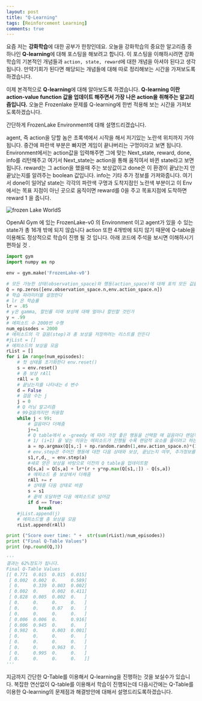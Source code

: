 ```yaml
---
layout: post
title: "Q-Learning"
tags: [Reinforcement Learning]
comments: true
---
```


요즘 저는 **강화학습**에 대한 공부가 한창인데요. 오늘을 강화학습의 중요한 알고리즘 중 하나인 **Q-learning**에 대해 포스팅을 해보려고 합니다. 이 포스팅을 이해하시려면 강화학습의 기본적인 개념들과 `action, state, reward`에 대한 개념을 아셔야 된다고 생각됩니다. 만약기회가 된다면 해당되는 개념들에 대해 따로 정리해보는 시간을 가져보도록하겠습니다.

이제 본격적으로 **Q-learning**에 대해 알아보도록 하겠습니다. **Q-learning 이란 action-value function 값을 업데이트 해주면서 가장 나은 action을 취해주는 알고리즘입니다.** 오늘은 Frozenlake 문제를 Q-learning에 한번 적용해 보는 시간을 가져보도록하겠습니다.

간단하게 FrozenLake Environment에 대해 설명드리겠습니다. 

agent, 즉 action을 당할 놈은 초록색에서 시작을 해서 저기있는 노란색 위치까지 가야됩니다. 중간에 파란색 부분은 빠지면 게임이 끝나버리는 구멍이라고 보면 됩니다. Environment에서는 action값을 입력해주면 그에 맞는 Next_state, reward, done, info를 리턴해주고 여기서 Next_state는 action을 통해 움직여서 바뀐 state라고 보면 됩니다. reward는 그 action을 했을때 주는 보상값이고 done은 이 환경이 끝났는지 안끝났는지를 알려주는 boolean 값입니다. info는 기타 추가 정보를 가져와줍니다. 여기서 done이 일어날 state는 각각의 파란색 구멍과 도착지점인 노란색 부분이고 이 Env에서는 목표 지점이 아닌 곳으로 움직이면 reward를 0을 주고 목표지점에 도착하면 reward 1 을 줍니다.

![frozen Lake WorldS](https://jaehwant.github.io/assets/images/DRL_01_00.png)

OpenAI Gym 에 있는 FrozenLake-v0 의 Environment 이고 agent가 있을 수 있는 state가 총 16개 밖에 되지 않습니다 action 또한 4개밖에 되지 않기 때문에 Q-table을 이용해도 정상적으로 학습이 진행 될 것 입니다. 아래 코드에 주석을 보시면 이해하시기 편하실 것 .

```python
import gym
import numpy as np

env = gym.make('FrozenLake-v0')

# 모든 가능한 상태(observation_space)와 행동(action_space)에 대해 표의 모든 값을 0으로 초기화한다.
Q = np.zeros([env.observation_space.n,env.action_space.n])
# 학습 파라미터를 설정한다
# lr 은 학습률
lr = .85
# y은 gamma, 할인률 미래 보상에 대해 얼마나 할인할 것인가
y = .99
# 에피소드 수 2000번 수행
num_episodes = 2000
# 에피소드의 각 걸음(step)과 총 보상을 저장하려는 리스트를 만든다
#jList = []
# 에피소드의 보상을 모음
rList = []
for i in range(num_episodes):
    # 첫 상태를 초기화한다 env.reset()
    s = env.reset()
    # 총 보상 rAll
    rAll = 0
    # 끝났는지를 나타내는 d 변수
    d = False
    # 걸음 수는 j
    j = 0
    # Q 러닝 알고리즘
    # 99걸음까지만 허용함
    while j < 99:
        # 걸음마다 더해줌
        j+=1
        # Q table에서 e -greedy 에 따라 가장 좋은 행동을 선택함 매 걸음마다 랜덤적 요소를 넣음
        # 1/ (i+1) 을 넣는 이유는 에피소드가 진행될 수록 랜덤적 요소를 줄이려고 하는 것임
        a = np.argmax(Q[s,:] + np.random.randn(1,env.action_space.n)*(1./(i+1)))
        # env.step은 주어진 행동에 대한 다음 상태와 보상, 끝났는지 여부, 추가정보를 제공함
        s1,r,d,_ = env.step(a)
        #새로 얻은 보상을 바탕으로 이전의 Q table을 업데이트함
        Q[s,a] = Q[s,a] + lr*(r + y*np.max(Q[s1,:]) - Q[s,a])
        # 에피소드 총 보상에서 더해줌
        rAll += r
        # 상태를 다음 상태로 바꿈
        s = s1
        # 끝에 도달하면 다음 에피소드로 넘어감
        if d == True:
            break
    #jList.append(j)
    # 에피소드별 총 보상을 모음
    rList.append(rAll)

print ("Score over time: " +  str(sum(rList)/num_episodes))
print ("Final Q-Table Values")
print (np.round(Q,3))

'''
결과는 62%정도가 됩니다.
Final Q-Table Values
[[ 0.771  0.015  0.015  0.015]
 [ 0.002  0.002  0.     0.589]
 [ 0.     0.339  0.003  0.002]
 [ 0.002  0.     0.002  0.411]
 [ 0.828  0.005  0.002  0.   ]
 [ 0.     0.     0.     0.   ]
 [ 0.     0.     0.07   0.   ]
 [ 0.     0.     0.     0.   ]
 [ 0.006  0.006  0.     0.916]
 [ 0.006  0.945  0.     0.   ]
 [ 0.982  0.     0.003  0.001]
 [ 0.     0.     0.     0.   ]
 [ 0.     0.     0.     0.   ]
 [ 0.     0.     0.963  0.   ]
 [ 0.     0.995  0.     0.   ]
 [ 0.     0.     0.     0.   ]]
'''
```

지금까지 간단한 Q-Table를 이용해서 Q-learning을 진행하는 것을 보실수가 있습니다. 복잡한 연산없이 Q-table를 이용해서 학습이 진행되는데 다음시간에는 Q-Table를 이용한 Q-learning의 문제점과 해결방안에 대해서 설명드리도록하겠습니다.

